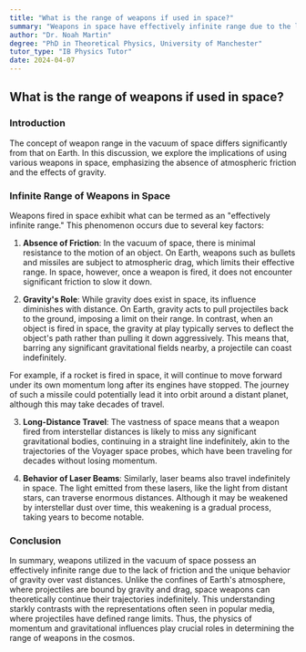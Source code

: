 ```yaml
---
title: "What is the range of weapons if used in space?"
summary: "Weapons in space have effectively infinite range due to the lack of friction. Missiles and lasers can travel indefinitely, unlike on Earth where gravity limits their range."
author: "Dr. Noah Martin"
degree: "PhD in Theoretical Physics, University of Manchester"
tutor_type: "IB Physics Tutor"
date: 2024-04-07
---
```


## What is the range of weapons if used in space?

### Introduction

The concept of weapon range in the vacuum of space differs significantly from that on Earth. In this discussion, we explore the implications of using various weapons in space, emphasizing the absence of atmospheric friction and the effects of gravity.

### Infinite Range of Weapons in Space

Weapons fired in space exhibit what can be termed as an "effectively infinite range." This phenomenon occurs due to several key factors:

1. **Absence of Friction**: In the vacuum of space, there is minimal resistance to the motion of an object. On Earth, weapons such as bullets and missiles are subject to atmospheric drag, which limits their effective range. In space, however, once a weapon is fired, it does not encounter significant friction to slow it down.

2. **Gravity's Role**: While gravity does exist in space, its influence diminishes with distance. On Earth, gravity acts to pull projectiles back to the ground, imposing a limit on their range. In contrast, when an object is fired in space, the gravity at play typically serves to deflect the object's path rather than pulling it down aggressively. This means that, barring any significant gravitational fields nearby, a projectile can coast indefinitely.

For example, if a rocket is fired in space, it will continue to move forward under its own momentum long after its engines have stopped. The journey of such a missile could potentially lead it into orbit around a distant planet, although this may take decades of travel.

3. **Long-Distance Travel**: The vastness of space means that a weapon fired from interstellar distances is likely to miss any significant gravitational bodies, continuing in a straight line indefinitely, akin to the trajectories of the Voyager space probes, which have been traveling for decades without losing momentum.

4. **Behavior of Laser Beams**: Similarly, laser beams also travel indefinitely in space. The light emitted from these lasers, like the light from distant stars, can traverse enormous distances. Although it may be weakened by interstellar dust over time, this weakening is a gradual process, taking years to become notable.

### Conclusion

In summary, weapons utilized in the vacuum of space possess an effectively infinite range due to the lack of friction and the unique behavior of gravity over vast distances. Unlike the confines of Earth's atmosphere, where projectiles are bound by gravity and drag, space weapons can theoretically continue their trajectories indefinitely. This understanding starkly contrasts with the representations often seen in popular media, where projectiles have defined range limits. Thus, the physics of momentum and gravitational influences play crucial roles in determining the range of weapons in the cosmos.
    
